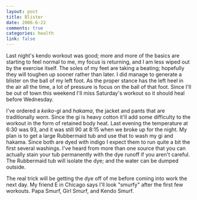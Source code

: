 ```yaml
--- 
layout: post
title: Blister
date: 2006-6-22
comments: true
categories: health
link: false
---
```

Last night's kendo workout was good; more and more of the basics are starting to feel normal to me, my focus is returning, and I am less wiped out by the exercise itself. The soles of my feet are taking a beating; hopefully they will toughen up sooner rather than later. I did manage to generate a blister on the ball of my left foot. As the proper stance has the left heel in the air all the time, a lot of pressure is focus on the ball of that foot. Since I'll be out of town this weekend I'll miss Saturday's workout so it should heal before Wednesday.

I've ordered a <em>keiko-gi</em> and <em>hakama</em>, the jacket and pants that are traditionally worn. Since the gi is heavy cotton it'll add some difficulty to the workout in the form of retained body heat. Last evening the temperature at 6:30 was 93, and it was still 90 at 8:15 when we broke up for the night. My plan is to get a large Rubbermaid tub and use that to wash my gi and hakama. Since both are dyed with indigo I expect them to run quite a bit the first several washings. I've heard from more than one source that you can actually stain your tub permanently with the dye runoff if you aren't careful. The Rubbermaid tub will isolate the dye; and the water can be dumped outside.

The real trick will be getting the dye off of me before coming into work the next day. My friend E in Chicago says I'll look "smurfy" after the first few workouts. Papa Smurf, Girl Smurf, and Kendo Smurf.
